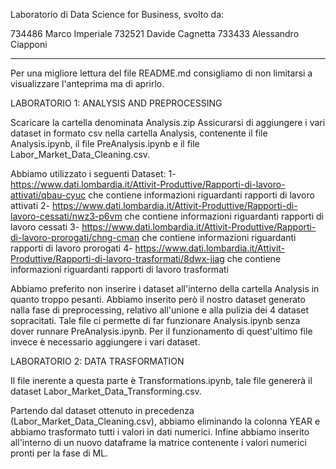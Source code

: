 Laboratorio di Data Science for Business, svolto da:

734486 Marco Imperiale
732521 Davide Cagnetta
733433 Alessandro Ciapponi

-------------------------------------------------------------------------------------------------------------------------------------------------------------------------
Per una migliore lettura del file README.md consigliamo di non limitarsi a visualizzare l'anteprima ma di aprirlo.

LABORATORIO 1: ANALYSIS AND PREPROCESSING

Scaricare la cartella denominata Analysis.zip
Assicurarsi di aggiungere i vari dataset in formato csv nella cartella Analysis, contenente il file Analysis.ipynb, il file PreAnalysis.ipynb e il file Labor_Market_Data_Cleaning.csv.

Abbiamo utilizzato i seguenti Dataset:
1- https://www.dati.lombardia.it/Attivit-Produttive/Rapporti-di-lavoro-attivati/qbau-cyuc che contiene informazioni riguardanti rapporti di lavoro attivati
2- https://www.dati.lombardia.it/Attivit-Produttive/Rapporti-di-lavoro-cessati/nwz3-p6vm che contiene informazioni riguardanti rapporti di lavoro cessati
3- https://www.dati.lombardia.it/Attivit-Produttive/Rapporti-di-lavoro-prorogati/chng-cman che contiene informazioni riguardanti rapporti di lavoro prorogati
4- https://www.dati.lombardia.it/Attivit-Produttive/Rapporti-di-lavoro-trasformati/8dwx-jjag che contiene informazioni riguardanti rapporti di lavoro trasformati

Abbiamo preferito non inserire i dataset all'interno della cartella Analysis in quanto troppo pesanti.
Abbiamo inserito però il nostro dataset generato nalla fase di preprocessing, relativo all'unione e alla pulizia dei 4 dataset sopracitati. Tale file ci permette di far funzionare Analysis.ipynb senza dover runnare PreAnalysis.ipynb. Per il funzionamento di quest'ultimo file invece è necessario aggiungere i vari dataset.

LABORATORIO 2: DATA TRASFORMATION

Il file inerente a questa parte è Transformations.ipynb, tale file genererà il dataset Labor_Market_Data_Transforming.csv.

Partendo dal dataset ottenuto in precedenza (Labor_Market_Data_Cleaning.csv), abbiamo eliminando la colonna YEAR e abbiamo trasformato tutti i valori in dati numerici. Infine abbiamo inserito all'interno di un nuovo dataframe la matrice contenente i valori numerici pronti per la fase di ML.



